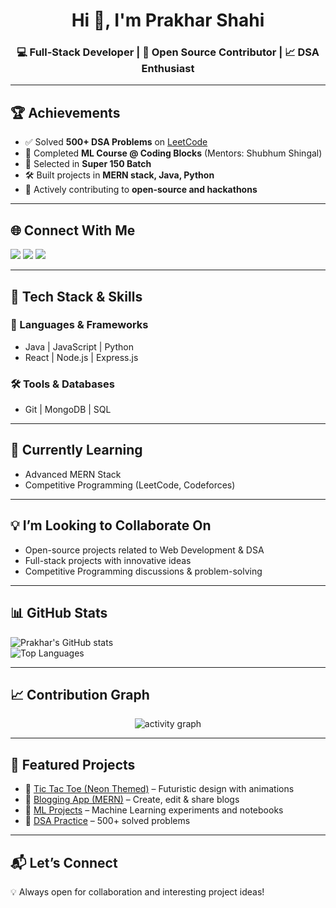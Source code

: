 <h1 align="center">Hi 👋, I'm Prakhar Shahi</h1>
<h3 align="center">💻 Full-Stack Developer | 🚀 Open Source Contributor | 📈 DSA Enthusiast</h3>

---

## 🏆 Achievements
- ✅ Solved **500+ DSA Problems** on [LeetCode](https://leetcode.com/u/prakhar-1310/)
- 🥇 Completed **ML Course @ Coding Blocks** (Mentors: Shubhum Shingal)
- 🎯 Selected in **Super 150 Batch**
- 🛠️ Built projects in **MERN stack, Java, Python**
- 🌱 Actively contributing to **open-source and hackathons**

---

## 🌐 Connect With Me  
<p align="left">
<a href="https://www.linkedin.com/in/prakhar-shahi1310/" target="_blank"><img src="https://img.shields.io/badge/LinkedIn-blue?style=for-the-badge&logo=linkedin" /></a>
<a href="https://github.com/prakhar-1310" target="_blank"><img src="https://img.shields.io/badge/GitHub-181717?style=for-the-badge&logo=github" /></a>
<a href="mailto:prakharshahi9935@gmail.com"><img src="https://img.shields.io/badge/Gmail-D14836?style=for-the-badge&logo=gmail&logoColor=white" /></a>
</p>

---

## 🔨 Tech Stack & Skills  

### 🚀 Languages & Frameworks  
- Java | JavaScript | Python  
- React | Node.js | Express.js  

### 🛠️ Tools & Databases  
- Git | MongoDB | SQL  

---

## 🌱 Currently Learning  
- Advanced MERN Stack 
- Competitive Programming (LeetCode, Codeforces)  

---

## 💡 I’m Looking to Collaborate On  
- Open-source projects related to Web Development & DSA  
- Full-stack projects with innovative ideas  
- Competitive Programming discussions & problem-solving  


---

## 📊 GitHub Stats  
![Prakhar's GitHub stats](https://github-readme-stats.vercel.app/api?username=prakhar-1310&show_icons=true&theme=tokyonight)  
![Top Languages](https://github-readme-stats.vercel.app/api/top-langs/?username=prakhar-1310&layout=compact&theme=tokyonight)  


---

## 📈 Contribution Graph
<p align="center">
  <img src="https://github-readme-activity-graph.vercel.app/graph?username=yourusername&theme=react-dark" alt="activity graph" />
</p>

---

## 🌟 Featured Projects
- 🚀 [Tic Tac Toe (Neon Themed)](https://github.com/yourusername/TicTacToe) – Futuristic design with animations  
- 📝 [Blogging App (MERN)](https://github.com/yourusername/BlogApp) – Create, edit & share blogs  
- 🤖 [ML Projects](https://github.com/yourusername/ML-Projects) – Machine Learning experiments and notebooks  
- 📘 [DSA Practice](https://github.com/yourusername/DSA) – 500+ solved problems  

---

## 📬 Let’s Connect
💡 Always open for collaboration and interesting project ideas!  
